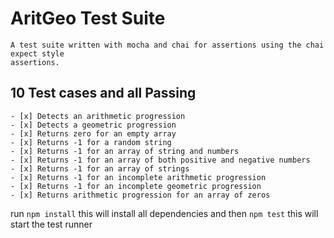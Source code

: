 # AritGeo Test Suite
    A test suite written with mocha and chai for assertions using the chai expect style
    assertions.


## 10 Test cases and all Passing
	- [x] Detects an arithmetic progression
	- [x] Detects a geometric progression
	- [x] Returns zero for an empty array
	- [x] Returns -1 for a random string
	- [x] Returns -1 for an array of string and numbers
	- [x] Returns -1 for an array of both positive and negative numbers
	- [x] Returns -1 for an array of strings
	- [x] Returns -1 for an incomplete arithmetic progression
	- [x] Returns -1 for an incomplete geometric progression
	- [x] Returns arithmetic progression for an array of zeros



run ```npm install```
    this will install all dependencies
and then ```npm test```
    this will start the test runner
